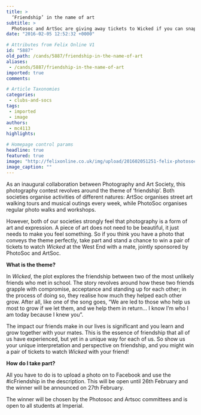 ```yaml
---
title: >
  ‘Friendship’ in the name of art
subtitle: >
  Photosoc and ArtSoc are giving away tickets to Wicked if you can snap a picture on this theme
date: "2016-02-05 12:52:32 +0000"

# Attributes from Felix Online V1
id: "5887"
old_path: /cands/5887/friendship-in-the-name-of-art
aliases:
 - /cands/5887/friendship-in-the-name-of-art
imported: true
comments:

# Article Taxonomies
categories:
 - clubs-and-socs
tags:
 - imported
 - image
authors:
 - mc4113
highlights:

# Homepage control params
headline: true
featured: true
image: "http://felixonline.co.uk/img/upload/201602051251-felix-photosocheader4.jpg"
image_caption: ""
---
```


As an inaugural collaboration between Photography and Art Society, this photography contest revolves around the theme of ‘friendship’. Both societies organise activities of different natures: ArtSoc organises street art walking tours and musical outings every week, while PhotoSoc organises regular photo walks and workshops.

However, both of our societies strongly feel that photography is a form of art and expression. A piece of art does not need to be beautiful, it just needs to make you feel something. So if you think you have a photo that conveys the theme perfectly, take part and stand a chance to win a pair of tickets to watch _Wicked_ at the West End with a mate, jointly sponsored by PhotoSoc and ArtSoc.

**What is the theme?**

In _Wicked_, the plot explores the friendship between two of the most unlikely friends who met in school. The story revolves around how these two friends grapple with compromise, acceptance and standing up for each other; in the process of doing so, they realise how much they helped each other grow. After all, like one of the song goes, “We are led to those who help us most to grow if we let them, and we help them in return... I know I’m who I am today because I knew you”.

The impact our friends make in our lives is significant and you learn and grow together with your mates. This is the essence of friendship that all of us have experienced, but yet in a unique way for each of us. So show us your unique interpretation and perspective on friendship, and you might win a pair of tickets to watch _Wicked_ with your friend!

**How do I take part?**

All you have to do is to upload a photo on to Facebook and use the #icFriendship in the description. This will be open until 26th February and the winner will be announced on 27th February.

The winner will be chosen by the Photosoc and Artsoc committees and is open to all students at Imperial.
